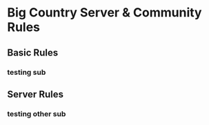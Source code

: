 # Big Country Server & Community Rules

## Basic Rules
### testing sub


## Server Rules
### testing other sub